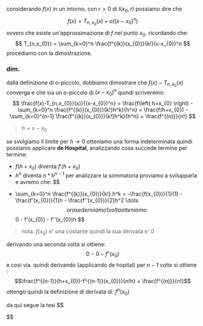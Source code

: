 considerando $f(x)$ in un intorno, con $r>0$ di  $I(x_{0},r)$ possiamo dire che 
$$
f(x) = T_{n,x_{0}}(x) + o((x-x_{0})^n)
$$
ovvero che esiste un'approssimazione di $f$ nel punto $x_{0}$.
ricordando che: $$
T_{n,x_{0}} = \sum_{k=0}^n \frac{f^{(k)}(x_{0})}{k!}(x-x_{0})^n
$$
procediamo con la dimostrazione.
### dim.
dalla definizione di o-piccolo, dobbiamo dimostrare che $f(x)-T_{n,x_{0}}(x)$ converga e che sia un o-piccolo di $(x-x_{0})^n$ quindi scriveremo:
$$
\frac{f(x)-T_{n,x_{0}}(x)}{(x-x_{0})^n} = \frac{f\left( h+x_{0} \right) - \sum_{k=0}^n \frac{f^{(k)}(x_{0})}{k!}h^k}{h^n} = \frac{f(h+x_{0}) - \sum_{k=0}^{n-1} \frac{f^{(k)}(x_{0})}{k!}h^k}{h^n} + \frac{f^{(n)}}{n!}
$$
> $h=x-x_{0}$

se svolgiamo il limite per $h\to 0$ otteniamo una forma indeterminata quindi possiamo applicare **de Hospital**, analizzando cosa succede termine per termine:
* $f(h+x_{0})$ diventa $f'(h+x_{0})$
* $h^n$ diventa $n* h^{n-1}$
per analizzare la sommatoria proviamo a svilupparla e avremo che:
$$
- \sum_{k=0}^n \frac{f^{(k)}(x_{0})}{k!} h^k = -\frac{f(x_{0})}{1}(1) - \frac{f'(x_{0})}{1}h - \frac{f''(x_{0})}{2}h^2 \dots
$$
ora se deriviamo 1 volta otteniamo: 
$$
0 - f'(x_{0}) - f''(x_{0})h
$$
> nota: $f(x_{0})$ e' una costante quindi la sua derivata e' 0
 
derivando una seconda volta  si ottiene:
$$
0 - 0 - f''(x_{0})
$$
e cosi via. quindi derivando (applicando de hopital) per $n-1$ volte si ottiene :
$$\frac{f^{(n-1)}(h+x_{0})-f^{(n-1)}(x_{0})}{n!h} = \frac{f^{(n)}}{n!}$$
ottengo quindi la definizione di derivata di: $f^{n}(x_{0})$

da qui segue la tesi
$$

$$